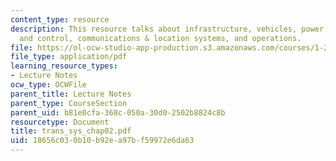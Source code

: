 ```yaml
---
content_type: resource
description: This resource talks about infrastructure, vehicles, power systems, fuel
  and control, communications & location systems, and operations.
file: https://ol-ocw-studio-app-production.s3.amazonaws.com/courses/1-221j-transportation-systems-fall-2004/18656c030b10b92ea97bf59972e6da63_trans_sys_chap02.pdf
file_type: application/pdf
learning_resource_types:
- Lecture Notes
ocw_type: OCWFile
parent_title: Lecture Notes
parent_type: CourseSection
parent_uid: b81e0cfa-368c-050a-30d0-2502b8824c8b
resourcetype: Document
title: trans_sys_chap02.pdf
uid: 18656c03-0b10-b92e-a97b-f59972e6da63
---
```

